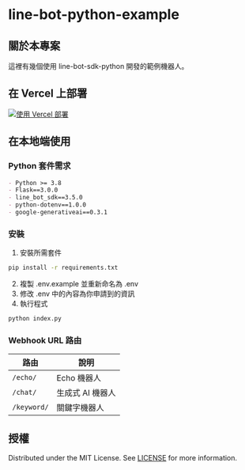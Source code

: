 # line-bot-python-example

## 關於本專案

這裡有幾個使用 line-bot-sdk-python 開發的範例機器人。

## 在 Vercel 上部署

[![使用 Vercel 部署]()](https://vercel.com/new/clone?repository-url=https%3A%2F%2Fgithub.com%2Fgdscnuk%2Fline-bot-python-2023%2Ftree%2Fvercel&env=access_token,channel_secret,google_generativeai_token)

## 在本地端使用

### Python 套件需求

```md
- Python >= 3.8
- Flask==3.0.0
- line_bot_sdk==3.5.0
- python-dotenv==1.0.0
- google-generativeai==0.3.1
```

### 安裝

1. 安裝所需套件

```sh
pip install -r requirements.txt
```

2. 複製 .env.example 並重新命名為 .env
3. 修改 .env 中的內容為你申請到的資訊
4. 執行程式

```sh
python index.py
```

### Webhook URL 路由

| 路由        | 說明             |
| ----------- | ---------------- |
| `/echo/`    | Echo 機器人      |
| `/chat/`    | 生成式 AI 機器人 |
| `/keyword/` | 關鍵字機器人     |

## 授權

Distributed under the MIT License. See [LICENSE](LICENSE) for more information.
